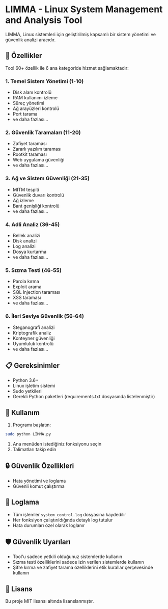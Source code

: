 # LIMMA - Linux System Management and Analysis Tool

LIMMA, Linux sistemleri için geliştirilmiş kapsamlı bir sistem yönetimi ve güvenlik analizi aracıdır.

## 🚀 Özellikler

Tool 60+ özellik ile 6 ana kategoride hizmet sağlamaktadır:

### 1. Temel Sistem Yönetimi (1-10)
- Disk alanı kontrolü
- RAM kullanımı izleme
- Süreç yönetimi
- Ağ arayüzleri kontrolü
- Port tarama
- ve daha fazlası...

### 2. Güvenlik Taramaları (11-20)
- Zafiyet taraması
- Zararlı yazılım taraması
- Rootkit taraması
- Web uygulama güvenliği
- ve daha fazlası...

### 3. Ağ ve Sistem Güvenliği (21-35)
- MITM tespiti
- Güvenlik duvarı kontrolü
- Ağ izleme
- Bant genişliği kontrolü
- ve daha fazlası...

### 4. Adli Analiz (36-45)
- Bellek analizi
- Disk analizi
- Log analizi
- Dosya kurtarma
- ve daha fazlası...

### 5. Sızma Testi (46-55)
- Parola kırma
- Exploit arama
- SQL Injection taraması
- XSS taraması
- ve daha fazlası...

### 6. İleri Seviye Güvenlik (56-64)
- Steganografi analizi
- Kriptografik analiz
- Konteyner güvenliği
- Uyumluluk kontrolü
- ve daha fazlası...

## 📋 Gereksinimler

- Python 3.6+
- Linux işletim sistemi
- Sudo yetkileri
- Gerekli Python paketleri (requirements.txt dosyasında listelenmiştir)


## 🚀 Kullanım

1. Programı başlatın:
```bash
sudo python LIMMA.py
```

1. Ana menüden istediğiniz fonksiyonu seçin
2. Talimatları takip edin

## 🔒 Güvenlik Özellikleri


- Hata yönetimi ve loglama
- Güvenli komut çalıştırma

## 📝 Loglama

- Tüm işlemler `system_control.log` dosyasına kaydedilir
- Her fonksiyon çalıştırıldığında detaylı log tutulur
- Hata durumları özel olarak loglanır

## 🛡️ Güvenlik Uyarıları

- Tool'u sadece yetkili olduğunuz sistemlerde kullanın
- Sızma testi özelliklerini sadece izin verilen sistemlerde kullanın
- Şifre kırma ve zafiyet tarama özelliklerini etik kurallar çerçevesinde kullanın


## 📄 Lisans

Bu proje MIT lisansı altında lisanslanmıştır. 
